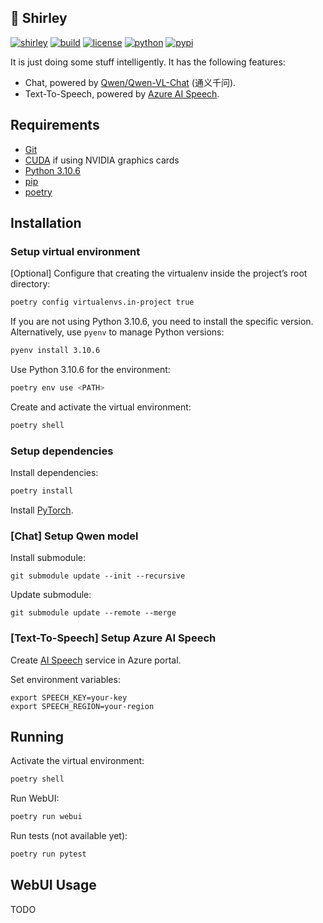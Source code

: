 ## 🦈 Shirley

[![shirley](https://img.shields.io/badge/Shirley-06b6d4?style=flat-square)](.)
[![build](https://img.shields.io/github/actions/workflow/status/luojiahai/shirley/python-publish.yml?branch=main&style=flat-square&logo=githubactions&logoColor=white)](https://github.com/luojiahai/shirley/actions/workflows/python-publish.yml)
[![license](https://img.shields.io/github/license/luojiahai/shirley.svg?style=flat-square&logo=github&logoColor=white)](./LICENSE)
[![python](https://img.shields.io/pypi/pyversions/shirley?style=flat-square&logo=python&logoColor=white)](https://www.python.org/)
[![pypi](https://img.shields.io/pypi/v/shirley?style=flat-square&logo=pypi&logoColor=white)](https://pypi.org/project/shirley/)

It is just doing some stuff intelligently. It has the following features:
- Chat, powered by [Qwen/Qwen-VL-Chat](https://huggingface.co/Qwen/Qwen-VL-Chat) (通义千问).
- Text-To-Speech, powered by [Azure AI Speech](https://azure.microsoft.com/products/ai-services/ai-speech).

## Requirements

- [Git](https://git-scm.com/)
- [CUDA](https://developer.nvidia.com/cuda-toolkit) if using NVIDIA graphics cards
- [Python 3.10.6](https://www.python.org/downloads/release/python-3106/)
- [pip](https://pypi.org/project/pip/)
- [poetry](https://python-poetry.org/)

## Installation

### Setup virtual environment

[Optional] Configure that creating the virtualenv inside the project’s root directory:
```bash
poetry config virtualenvs.in-project true
```

If you are not using Python 3.10.6, you need to install the specific version. Alternatively, use `pyenv` to manage
Python versions:
```bash
pyenv install 3.10.6
```

Use Python 3.10.6 for the environment:
```bash
poetry env use <PATH>
```

Create and activate the virtual environment:
```bash
poetry shell
```

### Setup dependencies

Install dependencies:
```bash
poetry install
```

Install [PyTorch](https://pytorch.org/get-started/locally/).

### [Chat] Setup Qwen model

Install submodule:
```
git submodule update --init --recursive
```

Update submodule:
```
git submodule update --remote --merge
```

### [Text-To-Speech] Setup Azure AI Speech

Create [AI Speech](https://azure.microsoft.com/products/ai-services/ai-speech) service in Azure portal.

Set environment variables:
```
export SPEECH_KEY=your-key
export SPEECH_REGION=your-region
```

## Running

Activate the virtual environment:
```bash
poetry shell
```

Run WebUI:
```bash
poetry run webui
```

Run tests (not available yet):
```bash
poetry run pytest
```

## WebUI Usage

TODO

